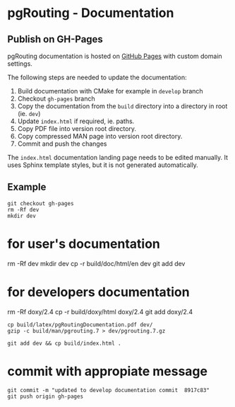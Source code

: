 # pgRouting - Documentation

## Publish on GH-Pages

pgRouting documentation is hosted on [GitHub Pages](http://pages.github.com) with custom domain settings.

The following steps are needed to update the documentation:

1. Build documentation with CMake for example in `develop` branch
2. Checkout `gh-pages` branch
3. Copy the documentation from the `build` directory into a directory in root (ie. `dev`)
4. Update `index.html` if required, ie. paths. 
6. Copy PDF file into version root directory.
7. Copy compressed MAN page into version root directory.
8. Commit and push the changes

The `index.html` documentation landing page needs to be edited manually. 
It uses Sphinx template styles, but it is not generated automatically.

## Example

    git checkout gh-pages
    rm -Rf dev 
    mkdir dev

# for user's documentation

rm -Rf dev 
mkdir dev
cp -r build/doc/html/en dev 
git add dev

# for developers documentation
    
rm -Rf doxy/2.4
cp -r build/doxy/html doxy/2.4
git add doxy/2.4


    cp build/latex/pgRoutingDocumentation.pdf dev/
    gzip -c build/man/pgrouting.7 > dev/pgrouting.7.gz
     
    git add dev && cp build/index.html .

# commit with appropiate message
    git commit -m "updated to develop documentation commit  8917c83"
    git push origin gh-pages
